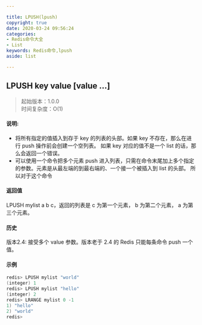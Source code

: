 ```yaml
---

title: LPUSH(lpush)
copyright: true
date: 2020-03-24 09:56:24
categories: 
- Redis命令大全
- List
keywords: Redis命令,lpush
aside: list

---
```

## LPUSH key value [value ...] 
>起始版本：1.0.0<br/>时间复杂度：O(1)  


#### 说明:
* 将所有指定的值插入到存于 key 的列表的头部。如果 key 不存在，那么在进行 push 操作前会创建一个空列表。 如果 key 对应的值不是一个 list 的话，那么会返回一个错误。
* 可以使用一个命令把多个元素 push 进入列表，只需在命令末尾加上多个指定的参数。元素是从最左端的到最右端的、一个接一个被插入到 list 的头部。 所以对于这个命令

#### 返回值

 LPUSH mylist a b c，返回的列表是 c 为第一个元素， b 为第二个元素， a 为第三个元素。


#### 历史


版本2.4: 接受多个 value 参数。版本老于 2.4 的 Redis 只能每条命令 push 一个值。


#### 示例

```c
redis> LPUSH mylist "world"
(integer) 1
redis> LPUSH mylist "hello"
(integer) 2
redis> LRANGE mylist 0 -1
1) "hello"
2) "world"
redis> 
```